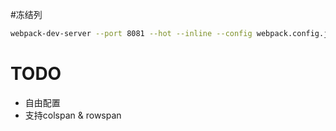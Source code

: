 #冻结列
```bash
webpack-dev-server --port 8081 --hot --inline --config webpack.config.js --content-base ./demo
```
# TODO
* 自由配置
* 支持colspan & rowspan